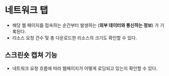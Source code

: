 # 네트워크 탭

- 해당 웹 페이지를 접속하는 순간부터 발생하는 (**외부 데이터와 통신하는 정보**) 가 기록된다.
- 리소스 요청 건수 및 총 다운로드한 리소스의 크기도 확인할 수 있다.

## 스크린숏 캡쳐 기능
- 네트워크 요청 흐름에 따라 웹페이지가 어떻게 로딩되고 있는지 확인할 수 있다.